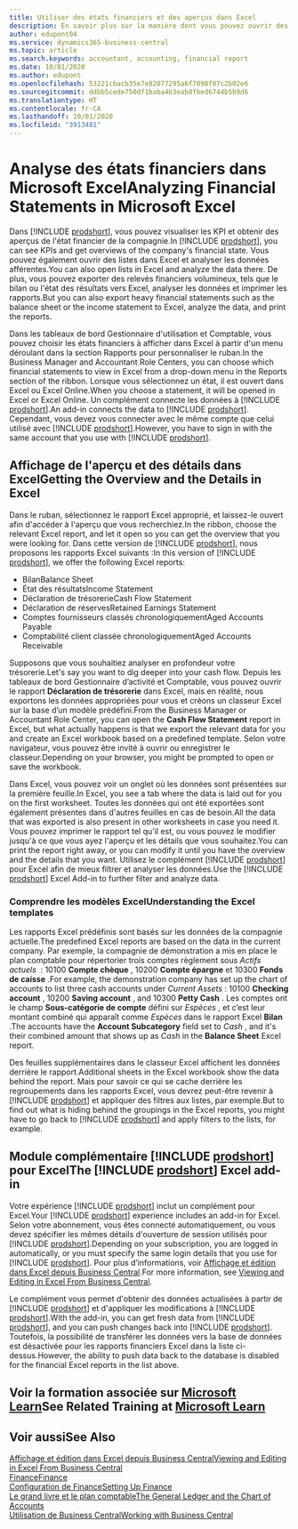```yaml
---
title: Utiliser des états financiers et des aperçus dans Excel
description: En savoir plus sur la manière dont vous pouvez ouvrir des états financiers dans Microsoft Excel à partir de Business Central pour une meilleure analyse.
author: edupont04
ms.service: dynamics365-business-central
ms.topic: article
ms.search.keywords: accountant, accounting, financial report
ms.date: 10/01/2020
ms.author: edupont
ms.openlocfilehash: 53221cbacb35e7e82077295a6f7098f07c2b02e6
ms.sourcegitcommit: ddbb5cede750df1baba4b3eab8fbed6744b5b9d6
ms.translationtype: HT
ms.contentlocale: fr-CA
ms.lasthandoff: 10/01/2020
ms.locfileid: "3913481"
---
```

# <a name="analyzing-financial-statements-in-microsoft-excel"></a><span data-ttu-id="0dd06-103">Analyse des états financiers dans Microsoft Excel</span><span class="sxs-lookup"><span data-stu-id="0dd06-103">Analyzing Financial Statements in Microsoft Excel</span></span>

<span data-ttu-id="0dd06-104">Dans [!INCLUDE [prodshort](includes/prodshort.md)], vous pouvez visualiser les KPI et obtenir des aperçus de l'état financier de la compagnie.</span><span class="sxs-lookup"><span data-stu-id="0dd06-104">In [!INCLUDE [prodshort](includes/prodshort.md)], you can see KPIs and get overviews of the company's financial state.</span></span> <span data-ttu-id="0dd06-105">Vous pouvez également ouvrir des listes dans Excel et analyser les données afférentes.</span><span class="sxs-lookup"><span data-stu-id="0dd06-105">You can also open lists in Excel and analyze the data there.</span></span> <span data-ttu-id="0dd06-106">De plus, vous pouvez exporter des relevés financiers volumineux, tels que le bilan ou l'état des résultats vers Excel, analyser les données et imprimer les rapports.</span><span class="sxs-lookup"><span data-stu-id="0dd06-106">But you can also export heavy financial statements such as the balance sheet or the income statement to Excel, analyze the data, and print the reports.</span></span>  

<span data-ttu-id="0dd06-107">Dans les tableaux de bord Gestionnaire d'utilisation et Comptable, vous pouvez choisir les états financiers à afficher dans Excel à partir d'un menu déroulant dans la section Rapports pour personnaliser le ruban.</span><span class="sxs-lookup"><span data-stu-id="0dd06-107">In the Business Manager and Accountant Role Centers, you can choose which financial statements to view in Excel from a drop-down menu in the Reports section of the ribbon.</span></span> <span data-ttu-id="0dd06-108">Lorsque vous sélectionnez un état, il est ouvert dans Excel ou Excel Online.</span><span class="sxs-lookup"><span data-stu-id="0dd06-108">When you choose a statement, it will be opened in Excel or Excel Online.</span></span> <span data-ttu-id="0dd06-109">Un complément connecte les données à [!INCLUDE [prodshort](includes/prodshort.md)].</span><span class="sxs-lookup"><span data-stu-id="0dd06-109">An add-in connects the data to [!INCLUDE [prodshort](includes/prodshort.md)].</span></span> <span data-ttu-id="0dd06-110">Cependant, vous devez vous connecter avec le même compte que celui utilisé avec [!INCLUDE [prodshort](includes/prodshort.md)].</span><span class="sxs-lookup"><span data-stu-id="0dd06-110">However, you have to sign in with the same account that you use with [!INCLUDE [prodshort](includes/prodshort.md)].</span></span>  

## <a name="getting-the-overview-and-the-details-in-excel"></a><span data-ttu-id="0dd06-111">Affichage de l'aperçu et des détails dans Excel</span><span class="sxs-lookup"><span data-stu-id="0dd06-111">Getting the Overview and the Details in Excel</span></span>

<span data-ttu-id="0dd06-112">Dans le ruban, sélectionnez le rapport Excel approprié, et laissez-le ouvert afin d'accéder à l'aperçu que vous recherchiez.</span><span class="sxs-lookup"><span data-stu-id="0dd06-112">In the ribbon, choose the relevant Excel report, and let it open so you can get the overview that you were looking for.</span></span> <span data-ttu-id="0dd06-113">Dans cette version de [!INCLUDE [prodshort](includes/prodshort.md)], nous proposons les rapports Excel suivants :</span><span class="sxs-lookup"><span data-stu-id="0dd06-113">In this version of [!INCLUDE [prodshort](includes/prodshort.md)], we offer the following Excel reports:</span></span>

- <span data-ttu-id="0dd06-114">Bilan</span><span class="sxs-lookup"><span data-stu-id="0dd06-114">Balance Sheet</span></span>  
- <span data-ttu-id="0dd06-115">État des résultats</span><span class="sxs-lookup"><span data-stu-id="0dd06-115">Income Statement</span></span>  
- <span data-ttu-id="0dd06-116">Déclaration de trésorerie</span><span class="sxs-lookup"><span data-stu-id="0dd06-116">Cash Flow Statement</span></span>  
- <span data-ttu-id="0dd06-117">Déclaration de réserves</span><span class="sxs-lookup"><span data-stu-id="0dd06-117">Retained Earnings Statement</span></span>  
- <span data-ttu-id="0dd06-118">Comptes fournisseurs classés chronologiquement</span><span class="sxs-lookup"><span data-stu-id="0dd06-118">Aged Accounts Payable</span></span>  
- <span data-ttu-id="0dd06-119">Comptabilité client classée chronologiquement</span><span class="sxs-lookup"><span data-stu-id="0dd06-119">Aged Accounts Receivable</span></span>  

<span data-ttu-id="0dd06-120">Supposons que vous souhaitiez analyser en profondeur votre trésorerie.</span><span class="sxs-lookup"><span data-stu-id="0dd06-120">Let's say you want to dig deeper into your cash flow.</span></span> <span data-ttu-id="0dd06-121">Depuis les tableaux de bord Gestionnaire d’activité et Comptable, vous pouvez ouvrir le rapport **Déclaration de trésorerie** dans Excel, mais en réalité, nous exportons les données appropriées pour vous et créons un classeur Excel sur la base d’un modèle prédéfini.</span><span class="sxs-lookup"><span data-stu-id="0dd06-121">From the Business Manager or Accountant Role Center, you can open the **Cash Flow Statement** report in Excel, but what actually happens is that we export the relevant data for you and create an Excel workbook based on a predefined template.</span></span> <span data-ttu-id="0dd06-122">Selon votre navigateur, vous pouvez être invité à ouvrir ou enregistrer le classeur.</span><span class="sxs-lookup"><span data-stu-id="0dd06-122">Depending on your browser, you might be prompted to open or save the workbook.</span></span>  

<span data-ttu-id="0dd06-123">Dans Excel, vous pouvez voir un onglet où les données sont présentées sur la première feuille.</span><span class="sxs-lookup"><span data-stu-id="0dd06-123">In Excel, you see a tab where the data is laid out for you on the first worksheet.</span></span> <span data-ttu-id="0dd06-124">Toutes les données qui ont été exportées sont également présentes dans d'autres feuilles en cas de besoin.</span><span class="sxs-lookup"><span data-stu-id="0dd06-124">All the data that was exported is also present in other worksheets in case you need it.</span></span> <span data-ttu-id="0dd06-125">Vous pouvez imprimer le rapport tel qu'il est, ou vous pouvez le modifier jusqu'à ce que vous ayez l'aperçu et les détails que vous souhaitez.</span><span class="sxs-lookup"><span data-stu-id="0dd06-125">You can print the report right away, or you can modify it until you have the overview and the details that you want.</span></span> <span data-ttu-id="0dd06-126">Utilisez le complément [!INCLUDE [prodshort](includes/prodshort.md)] pour Excel afin de mieux filtrer et analyser les données.</span><span class="sxs-lookup"><span data-stu-id="0dd06-126">Use the [!INCLUDE [prodshort](includes/prodshort.md)] Excel Add-in to further filter and analyze data.</span></span>  

### <a name="understanding-the-excel-templates"></a><span data-ttu-id="0dd06-127">Comprendre les modèles Excel</span><span class="sxs-lookup"><span data-stu-id="0dd06-127">Understanding the Excel templates</span></span>

<span data-ttu-id="0dd06-128">Les rapports Excel prédéfinis sont basés sur les données de la compagnie actuelle.</span><span class="sxs-lookup"><span data-stu-id="0dd06-128">The predefined Excel reports are based on the data in the current company.</span></span> <span data-ttu-id="0dd06-129">Par exemple, la compagnie de démonstration a mis en place le plan comptable pour répertorier trois comptes règlement sous *Actifs actuels*  : 10100 **Compte chèque** , 10200 **Compte épargne** et 10300 **Fonds de caisse** .</span><span class="sxs-lookup"><span data-stu-id="0dd06-129">For example, the demonstration company has set up the chart of accounts to list three cash accounts under *Current Assets* : 10100 **Checking account** , 10200 **Saving account** , and 10300 **Petty Cash** .</span></span> <span data-ttu-id="0dd06-130">Les comptes ont le champ **Sous-catégorie de compte** défini sur *Espèces* , et c’est leur montant combiné qui apparaît comme *Espèces* dans le rapport Excel **Bilan** .</span><span class="sxs-lookup"><span data-stu-id="0dd06-130">The accounts have the **Account Subcategory** field set to *Cash* , and it's their combined amount that shows up as *Cash* in the **Balance Sheet** Excel report.</span></span>  

<span data-ttu-id="0dd06-131">Des feuilles supplémentaires dans le classeur Excel affichent les données derrière le rapport.</span><span class="sxs-lookup"><span data-stu-id="0dd06-131">Additional sheets in the Excel workbook show the data behind the report.</span></span> <span data-ttu-id="0dd06-132">Mais pour savoir ce qui se cache derrière les regroupements dans les rapports Excel, vous devrez peut-être revenir à [!INCLUDE [prodshort](includes/prodshort.md)] et appliquer des filtres aux listes, par exemple.</span><span class="sxs-lookup"><span data-stu-id="0dd06-132">But to find out what is hiding behind the groupings in the Excel reports, you might have to go back to [!INCLUDE [prodshort](includes/prodshort.md)] and apply filters to the lists, for example.</span></span>  

## <a name="the-prodshort-excel-add-in"></a><span data-ttu-id="0dd06-133">Module complémentaire [!INCLUDE [prodshort](includes/prodshort.md)] pour Excel</span><span class="sxs-lookup"><span data-stu-id="0dd06-133">The [!INCLUDE [prodshort](includes/prodshort.md)] Excel add-in</span></span>

<span data-ttu-id="0dd06-134">Votre expérience [!INCLUDE [prodshort](includes/prodshort.md)] inclut un complément pour Excel.</span><span class="sxs-lookup"><span data-stu-id="0dd06-134">Your [!INCLUDE [prodshort](includes/prodshort.md)] experience includes an add-in for Excel.</span></span> <span data-ttu-id="0dd06-135">Selon votre abonnement, vous êtes connecté automatiquement, ou vous devez spécifier les mêmes détails d'ouverture de session utilisés pour [!INCLUDE [prodshort](includes/prodshort.md)].</span><span class="sxs-lookup"><span data-stu-id="0dd06-135">Depending on your subscription, you are logged in automatically, or you must specify the same login details that you use for [!INCLUDE [prodshort](includes/prodshort.md)].</span></span> <span data-ttu-id="0dd06-136">Pour plus d’informations, voir [Affichage et édition dans Excel depuis Business Central](across-work-with-excel.md).</span><span class="sxs-lookup"><span data-stu-id="0dd06-136">For more information, see [Viewing and Editing in Excel From Business Central](across-work-with-excel.md).</span></span>  

<span data-ttu-id="0dd06-137">Le complément vous permet d'obtenir des données actualisées à partir de [!INCLUDE [prodshort](includes/prodshort.md)] et d'appliquer les modifications à [!INCLUDE [prodshort](includes/prodshort.md)].</span><span class="sxs-lookup"><span data-stu-id="0dd06-137">With the add-in, you can get fresh data from [!INCLUDE [prodshort](includes/prodshort.md)], and you can push changes back into [!INCLUDE [prodshort](includes/prodshort.md)].</span></span> <span data-ttu-id="0dd06-138">Toutefois, la possibilité de transférer les données vers la base de données est désactivée pour les rapports financiers Excel dans la liste ci-dessus.</span><span class="sxs-lookup"><span data-stu-id="0dd06-138">However, the ability to push data back to the database is disabled for the financial Excel reports in the list above.</span></span>  

## <a name="see-related-training-at-microsoft-learn"></a><span data-ttu-id="0dd06-139">Voir la formation associée sur [Microsoft Learn](/learn/modules/configure-powerbi-excel-dynamics-365-business-central/index)</span><span class="sxs-lookup"><span data-stu-id="0dd06-139">See Related Training at [Microsoft Learn](/learn/modules/configure-powerbi-excel-dynamics-365-business-central/index)</span></span>

## <a name="see-also"></a><span data-ttu-id="0dd06-140">Voir aussi</span><span class="sxs-lookup"><span data-stu-id="0dd06-140">See Also</span></span>

[<span data-ttu-id="0dd06-141">Affichage et édition dans Excel depuis Business Central</span><span class="sxs-lookup"><span data-stu-id="0dd06-141">Viewing and Editing in Excel From Business Central</span></span>](across-work-with-excel.md)  
[<span data-ttu-id="0dd06-142">Finance</span><span class="sxs-lookup"><span data-stu-id="0dd06-142">Finance</span></span>](finance.md)  
[<span data-ttu-id="0dd06-143">Configuration de Finance</span><span class="sxs-lookup"><span data-stu-id="0dd06-143">Setting Up Finance</span></span>](finance-setup-finance.md)  
[<span data-ttu-id="0dd06-144">Le grand livre et le plan comptable</span><span class="sxs-lookup"><span data-stu-id="0dd06-144">The General Ledger and the Chart of Accounts</span></span>](finance-general-ledger.md)  
[<span data-ttu-id="0dd06-145">Utilisation de Business Central</span><span class="sxs-lookup"><span data-stu-id="0dd06-145">Working with Business Central</span></span>](ui-work-product.md)  
